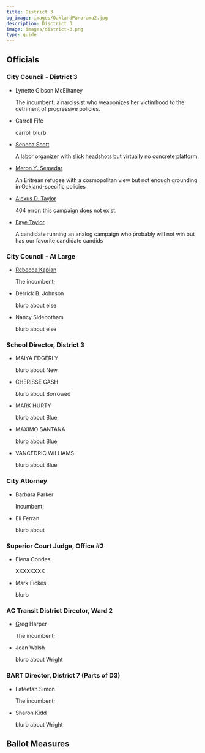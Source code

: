 ```yaml
---
title: District 3
bg_image: images/OaklandPanorama2.jpg
description: Disctrict 3
image: images/district-3.png
type: guide
---
```

## Officials

### City Council - District 3

* Lynette Gibson McElhaney

  The incumbent; a narcissist who weaponizes her victimhood to the detriment of progressive policies.
* Carroll Fife

  carroll blurb
* [Seneca Scott](https://oakmtg.club/candidates/d3-seneca-c.scott/)

  A labor organizer with slick headshots but virtually no concrete platform.
* [Meron Y. Semedar](https://oakmtg.club/candidates/meron-y-semedar/)

  An Eritrean refugee with a cosmopolitan view but not enough grounding in Oakland-specific policies
* [Alexus D. Taylor](https://oakmtg.club/candidates/alexus-d-taylor/)

  404 error: this campaign does not exist.
* [Faye Taylor](https://oakmtg.club/candidates/faye-e-taylor/)

  A candidate running an analog campaign who probably will not win but has our favorite candidate candids

### City Council - At Large

* [Rebecca Kaplan](/candidates/invalid)

  The incumbent;
* Derrick B. Johnson

  blurb about else
* Nancy Sidebotham

  blurb about else

### School Director, District 3

* MAIYA EDGERLY

  blurb about New.
* CHERISSE GASH

  blurb about Borrowed
* MARK HURTY

  blurb about Blue
* MAXIMO SANTANA

  blurb about Blue
* VANCEDRIC WILLIAMS

  blurb about Blue

### City Attorney

* Barbara Parker

  Incumbent;
* Eli Ferran

  blurb about

### Superior Court Judge, Office #2

* Elena Condes

  XXXXXXXX
* [](/candidates/invalid)Mark Fickes

  blurb

### AC Transit District Director, Ward 2

* [G](/candidates/dan-kalb)reg Harper

  The incumbent;
* Jean Walsh

  blurb about Wright

### BART Director, District 7 (Parts of D3)

* Lateefah Simon

  The incumbent;
* Sharon Kidd

  blurb about Wright

## Ballot Measures